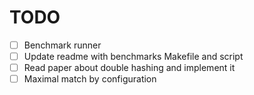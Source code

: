 # TODO

- [ ] Benchmark runner
- [ ] Update readme with benchmarks Makefile and script
- [ ] Read paper about double hashing and implement it
- [ ] Maximal match by configuration
